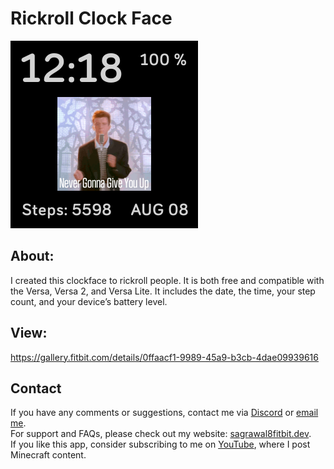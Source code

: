 # Rickroll Clock Face

![screenshot](screenshot.png)

## About:
I created this clockface to rickroll people. It is both free and compatible with the Versa, Versa 2, and Versa Lite. It includes the date, the time, your step count, and your device’s battery level.

## View:
https://gallery.fitbit.com/details/0ffaacf1-9989-45a9-b3cb-4dae09939616

## Contact
If you have any comments or suggestions, contact me via [Discord](https://discord.com/users/575795042933932071) or [email me](mailto:sagrawal8.fitbit.dev@gmail.com?subject=Pet_Hamster_Github). <br>
For support and FAQs, please check out my website: [sagrawal8fitbit.dev](https://sagrawal8fitbit.dev). <br>
If you like this app, consider subscribing to me on [YouTube](https://www.youtube.com/@ScinovusCrafted?sub_confirmation=1), where I post Minecraft content.

